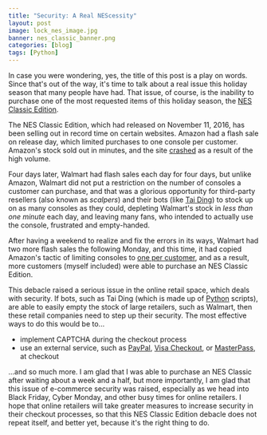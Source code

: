 ```yaml
---
title: "Security: A Real NEScessity"
layout: post
image: lock_nes_image.jpg
banner: nes_classic_banner.png
categories: [blog]
tags: [Python]
---
```


In case you were wondering, yes, the title of this post is a play on words. Since that's out of the way, it's time to talk about a real issue this holiday season that many people have had. That issue, of course, is the inability to purchase one of the most requested items of this holiday season, the [NES Classic Edition][1].

The NES Classic Edition, which had released on November 11, 2016, has been selling out in record time on certain websites. Amazon had a flash sale on release day, which limited purchases to one console per customer. Amazon's stock sold out in minutes, and the site [crashed][2] as a result of the high volume.

Four days later, Walmart had flash sales each day for four days, but unlike Amazon, Walmart did not put a restriction on the number of consoles a customer can purchase, and that was a glorious opportunity for third-party resellers (also known as _scalpers_) and their bots (like [Tai Ding][3]) to stock up on as many consoles as they could, depleting Walmart's stock in _less than one minute_ each day, and leaving many fans, who intended to actually use the console, frustrated and empty-handed.

After having a weekend to realize and fix the errors in its ways, Walmart had two more flash sales the following Monday, and this time, it had copied Amazon's tactic of limiting consoles to [one per customer][4], and as a result, more customers (myself included) were able to purchase an NES Classic Edition.

This debacle raised a serious issue in the online retail space, which deals with security. If bots, such as Tai Ding (which is made up of [Python][5] scripts), are able to easily empty the stock of large retailers, such as Walmart, then these retail companies need to step up their security. The most effective ways to do this would be to...

* implement CAPTCHA during the checkout process
* use an external service, such as [PayPal][6], [Visa Checkout][7], or [MasterPass][8], at checkout

...and so much more. I am glad that I was able to purchase an NES Classic after waiting about a week and a half, but more importantly, I am glad that this issue of e-commerce security was raised, especially as we head into Black Friday, Cyber Monday, and other busy times for online retailers. I hope that online retailers will take greater measures to increase security in their checkout processes, so that this NES Classic Edition debacle does not repeat itself, and better yet, because it's the right thing to do.

[1]: http://www.nintendo.com/nes-classic/
[2]: http://abc7.com/technology/nes-classic-launch-crashes-amazon/1603006/
[3]: https://twitter.com/TaiDingBot
[4]: http://www.i4u.com/2016/11/117844/nes-classic-stock-walmart-5pm-et-today-and-tuesday-again
[5]: https://twitter.com/PythonKicks/status/799448736111980544
[6]: https://www.paypal.com/
[7]: https://usa.visa.com/pay-with-visa/visa-checkout.html
[8]:https://www.masterpass.com/